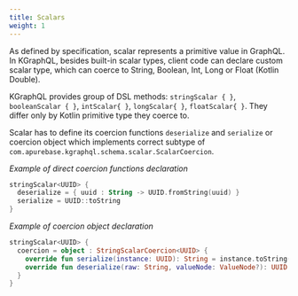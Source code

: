```yaml
---
title: Scalars
weight: 1
---
```


As defined by specification, scalar represents a primitive value in GraphQL. In KGraphQL, besides built-in scalar types,
client code can declare custom scalar type, which can coerce to String, Boolean, Int, Long or Float (Kotlin Double).

KGraphQL provides group of DSL methods: `stringScalar { }`, `booleanScalar { }`, `intScalar{ }`, `longScalar{ }`,
`floatScalar{ }`. They differ only by Kotlin primitive type they coerce to.

Scalar has to define its coercion functions `deserialize` and `serialize` or coercion object which implements correct
subtype of `com.apurebase.kgraphql.schema.scalar.ScalarCoercion`.

*Example of direct coercion functions declaration*

```kotlin
stringScalar<UUID> {
  deserialize = { uuid : String -> UUID.fromString(uuid) }
  serialize = UUID::toString
}
```

*Example of coercion object declaration*

```kotlin
stringScalar<UUID> {
  coercion = object : StringScalarCoercion<UUID> {
    override fun serialize(instance: UUID): String = instance.toString()
    override fun deserialize(raw: String, valueNode: ValueNode?): UUID = UUID.fromString(raw)
  }
}
```
